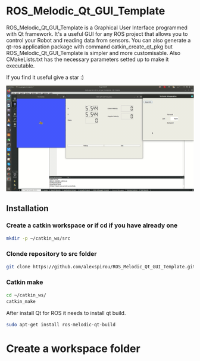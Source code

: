 # ROS_Melodic_Qt_GUI_Template
ROS_Melodic_Qt_GUI_Template is a Graphical User Interface programmed with Qt framework. It's a useful GUI for any ROS project that allows you to control your Robot and reading data from sensors. You can also generate a qt-ros application package with command catkin_create_qt_pkg but ROS_Melodic_Qt_GUI_Template is simpler and more customisable. Also CMakeLists.txt has the necessary parameters setted up to make it executable.

If you find it useful give a star :)

![](/resources/gui.gif)


## Installation

### Create a catkin workspace or if cd if you have already one
```bash
mkdir -p ~/catkin_ws/src
```
### Clonde repository to src folder
```bash
git clone https://github.com/alexspirou/ROS_Melodic_Qt_GUI_Template.git
```
### Catkin make
```bash
cd ~/catkin_ws/
catkin_make
```

After install Qt for ROS it needs to install qt build.



```bash
sudo apt-get install ros-melodic-qt-build
```
# Create a workspace folder
```bash
